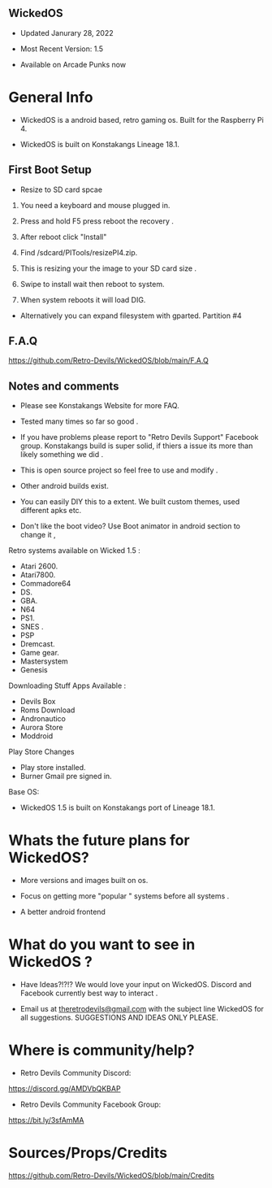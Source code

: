 
## WickedOS 

- Updated Janurary 28, 2022

- Most Recent Version: 1.5

- Available on Arcade Punks now 

# General Info 

- WickedOS is a android based, retro gaming os. Built for the Raspberry Pi 4.

- WickedOS is built on Konstakangs Lineage 18.1.
  
## First Boot Setup 

* Resize to SD card spcae
 
1. You need a keyboard and mouse plugged in.

2. Press and hold F5 press reboot the recovery .

3. After reboot click "Install"

4. Find /sdcard/PITools/resizePI4.zip.

5. This is resizing your the image to your SD card size . 

6. Swipe to install wait then reboot to system.

7. When system reboots it will load DIG.

* Alternatively you can expand filesystem with gparted. Partition #4

## F.A.Q

https://github.com/Retro-Devils/WickedOS/blob/main/F.A.Q

## Notes and comments 

- Please see Konstakangs Website for more FAQ.

- Tested many times so far so good . 

- If you have problems please report to "Retro Devils Support" Facebook group. Konstakangs build is super solid, if thiers a issue its more than likely something we did .

- This is open source project so feel free to use and modify .

- Other android builds exist.

- You can easily DIY this to a extent. We built custom themes, used different apks etc. 

- Don't like the boot video? Use Boot animator in android section to change it , 

Retro systems available on Wicked 1.5 :
- Atari 2600.        
- Atari7800.             
- Commadore64
- DS.                
- GBA.                   
- N64
- PS1.               
- SNES .                 
- PSP
- Dremcast.         
- Game gear.             
- Mastersystem
- Genesis 

Downloading Stuff Apps Available :
- Devils Box 
- Roms Download 
- Andronautico 
- Aurora Store 
- Moddroid

Play Store Changes 
- Play store installed.
- Burner Gmail pre signed in.
 
Base OS:
- WickedOS 1.5 is built on Konstakangs port of Lineage 18.1.

# Whats the future plans for WickedOS?

- More versions and images built on os. 

- Focus on getting more  "popular " systems before all systems .

- A better android frontend


# What do you want to see in WickedOS ?

- Have Ideas?!?!? We would love your input on WickedOS.  Discord and Facebook currently best way to interact .

- Email us at theretrodevils@gmail.com with the subject line WickedOS for all suggestions. SUGGESTIONS AND IDEAS ONLY PLEASE. 


# Where is community/help? 

- Retro Devils Community Discord:

https://discord.gg/AMDVbQKBAP 

- Retro Devils Community Facebook Group: 

https://bit.ly/3sfAmMA


# Sources/Props/Credits

https://github.com/Retro-Devils/WickedOS/blob/main/Credits
